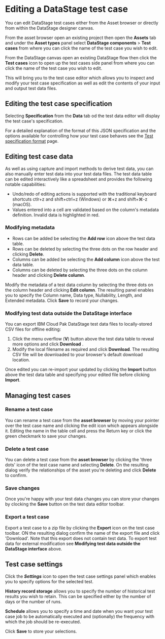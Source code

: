 # Editing a DataStage test case

You can edit DataStage test cases either from the Asset browser or directly from within the DataStage designer canvas.

From the asset browser open an existing project then open the **Assets** tab and under the **Asset types** panel select **DataStage components** > **Test cases** from where you can click the name of the test case you wish to edit.

From the DataStage canvas open an existing DataStage flow then click the **Test cases** icon to open up the test cases side panel from where you can click the name of the test case you wish to edit.

This will bring you to the test case editor which allows you to inspect and modify your test case specification as well as edit the contents of your input and output test data files.

## Editing the test case specification

Selecting **Specification** from the **Data** tab od the test data editor will display the test case's specification.

For a detailed explanation of the format of this JSON specification and the options available for controlling how your test case behaves see the [Test specification format](test-specification-format.md) page.

## Editing test case data

As well as using capture and import methods to derive test data, you can also manually enter test data into your test data files.  The test data table can be edited interactively like a spreadsheet and provides the following notable capabilities:

* Undo/redo of editing actions is supported with the traditional keyboard shortcuts ctlr+z and shift+ctrl+z (Windows) or ⌘+z and shift+⌘-z (macOS).
* Values entered into a cell are validated based on the column's metadata definition. Invalid data is highlighted in red.

### Modifying metadata

* Rows can be added be selecting the **Add row** icon above the test data table.
* Rows can be deleted by selecting the three dots on the row header and clicking **Delete**.
* Columns can be added be selecting the **Add column** icon above the test data table.
* Columns can be deleted by selecting the three dots on the column header and clicking **Delete column**.

Modify the metadata of a test data column by selecting the three dots on the column header and clicking **Edit column**.  The resulting panel enables you to specify the 
Column name, Data type, Nullability, Length, and Extended metadata. Click **Save** to record your changes.

### Modifying test data outside the DataStage interface

You can export IBM Cloud Pak DataStage test data files to locally-stored CSV files for offline editing:

1. Click the menu overflow (**V**) button above the test data table to reveal more options and click **Download** .
1. Modify the local filename as required and click **Download**.  The resulting CSV file will be downloaded to your browser's default download location.

Once edited you can re-import your updated by clicking the **Import** button above the test data table and specifying your edited file before clicking **Import**.

## Managing test cases

### Rename a test case

You can rename a test case from the **asset browser** by moving your pointer over the test case name and clicking the edit icon which appears alongside it. Editing the name in the table cell and press the Return key or click the green checkmark to save your changes.

### Delete a test case

You can delete a test case from the **asset browser** by clicking the 'three dots' icon of the test case name and selecting **Delete**.  On the resulting dialog verify the relationships of the asset you're deleting and click **Delete** to confirm.

### Save changes

Once you're happy with your test data changes you can store your changes by clocking the **Save** button on the test data editor toolbar.

### Export a test case

Export a test case to a zip file by clicking the **Export** icon on the test case toolbar.  ON the resulting dialog confirm the name of the export file and click 'Download'.  Note that this export does not contain test data.  To export test data for external modification see **Modifying test data outside the DataStage interface** above.

## Test case settings

Click the ***Settings*** icon to open the test case settings panel which enables you to specify options for the selected test.

**History record storage** allows you to specify the number of historical test results you wish to retain. This can be specified either by the number of days or the number of runs.

**Schedule** allows you to specify a time and date when you want your test case job to be automatically executed and (optionally) the frequency with which the job should be re-executed.

Click **Save** to store your selections.
